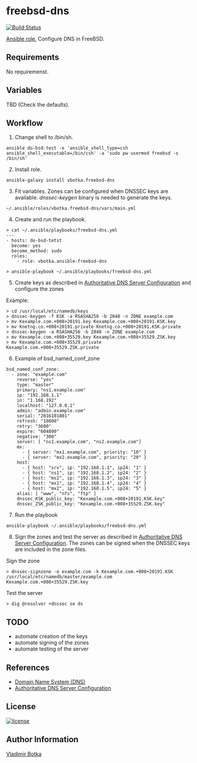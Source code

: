 freebsd-dns
===========

[![Build Status](https://travis-ci.org/vbotka/ansible-freebsd-dns.svg?branch=master)](https://travis-ci.org/vbotka/ansible-freebsd-dns)

[Ansible role.](https://galaxy.ansible.com/vbotka/freebsd-dns/) Configure DNS in FreeBSD.


Requirements
------------

No requiremenst.


Variables
---------

TBD (Check the defaults).


Workflow
--------

1) Change shell to /bin/sh.

```
ansible do-bsd-test -e 'ansible_shell_type=csh ansible_shell_executable=/bin/csh' -a 'sudo pw usermod freebsd -s /bin/sh'
```

2) Install role.

```
ansible-galaxy install vbotka.freebsd-dns
```

3) Fit variables. Zones can be configured when DNSSEC keys are available. *dnssec-keygen* binary is needed to generate the keys.

```
~/.ansible/roles/vbotka.freebsd-dns/vars/main.yml
```

4) Create and run the playbook.

```
> cat ~/.ansible/playbooks/freebsd-dns.yml
---
- hosts: do-bsd-tetst
  become: yes
  become_method: sudo
  roles:
    - role: vbotka.ansible-freebsd-dns
    
> ansible-playbook ~/.ansible/playbooks/freebsd-dns.yml
```

5) Create keys as described in [Authoritative DNS Server Configuration](http://www.freebsd.org/doc/en_US.ISO8859-1/books/handbook/network-dns.html#dns-dnssec-auth) and configure the zones

Example:

```
> cd /usr/local/etc/namedb/keys
> dnssec-keygen -f KSK -a RSASHA256 -b 2048 -n ZONE example.com
> mv Kexample.com.+008+20191.key Kexample.com.+008+20191.KSK.key
> mv Knetng.co.+008+20191.private Knetng.co.+008+20191.KSK.private
> dnssec-keygen -a RSASHA256 -b 2048 -n ZONE example.com
> mv Kexample.com.+008+35529.key Kexample.com.+008+35529.ZSK.key
> mv Kexample.com.+008+35529.private Kexample.com.+008+35529.ZSK.private
```  

6) Example of bsd_named_conf_zone

```
bsd_named_conf_zone:
  - zone: "example.com"
    reverse: "yes"
    type: "master"
    primary: "ns1.example.com"
    ip: "192.168.1.1"
    in: "1.168.192"
    localhost: "127.0.0.1"
    admin: "admin.example.com"
    serial: "2016101801"
    refresh: "10800"
    retry: "3600"
    expire: "604800"
    negative: "300"
    server: [ "ns1.example.com", "ns2.example.com"]
    mx:
      - { server: "mx1.example.com", priority: "10" }
      - { server: "mx2.example.com", priority: "20" }
    host:
      - { host: "srv", ip: "192.168.1.1", ip24: "1" }
      - { host: "ns1", ip: "192.168.1.2", ip24: "2" }
      - { host: "ms2", ip: "192.168.1.3", ip24: "3" }
      - { host: "mx1", ip: "192.168.1.4", ip24: "4" }
      - { host: "mx2", ip: "192.168.1.5", ip24: "5" }
    alias: [ "www", "nfs", "ftp" ]
    dnssec_KSK_public_key: "Kexample.com.+008+20191.KSK.key"
    dnssec_ZSK_public_key: "Kexample.com.+008+35529.ZSK.key"
```

7) Run the playbook

```
ansible-playbook ~/.ansible/playbooks/freebsd-dns.yml
```

8) Sign the zones and test the server as described in [Authoritative DNS Server Configuration](http://www.freebsd.org/doc/en_US.ISO8859-1/books/handbook/network-dns.html#dns-dnssec-auth). The zones can be signed when the DNSSEC keys are included in the zone files.

Sign the zone

```
> dnssec-signzone -o example.com -k Kexample.com.+008+20191.KSK /usr/local/etc/namedb/master/example.com  Kexample.com.+008+35529.ZSK.key

```

Test the server

```
> dig @resolver +dnssec se ds 
```

TODO
----
- automate creation of the keys
- automate signing of the zones
- automate testing of the server


References
----------

- [Domain Name System (DNS)](https://www.freebsd.org/doc/en_US.ISO8859-1/books/handbook/network-dns.html)
- [Authoritative DNS Server Configuration](http://www.freebsd.org/doc/en_US.ISO8859-1/books/handbook/network-dns.html#dns-dnssec-auth)


License
-------

[![license](https://img.shields.io/badge/license-BSD-red.svg)](https://www.freebsd.org/doc/en/articles/bsdl-gpl/article.html)



Author Information
------------------

[Vladimir Botka](https://botka.link)
